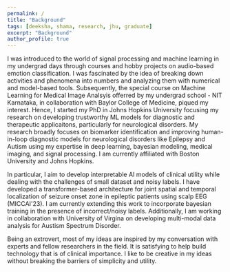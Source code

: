 ```yaml
---
permalink: /
title: "Background"
tags: [deeksha, shama, research, jhu, graduate]
excerpt: "Background"
author_profile: true
---
```


I was introduced to the world of signal processing and machine learning in my undergrad days through courses and hobby projects on audio-based emotion classification. I was fascinated by the idea of breaking down activities and phenomena into numbers and analyzing them with numerical and model-based tools. Subsequently, the special course on Machine Learning for Medical Image Analsyis offerred by my undergrad school - NIT Karnataka, in collaboration with Baylor College of Medicine, piqued my interest. Hence, I started my PhD in Johns Hopkins University focusing my research on developing trustworthy ML models for diagnostic and therapeutic applicaitons, particularly for neurological disorders. My research broadly focuses on biomarker identification and improving human-in-loop diagnostic models for neurological disorders like Epilepsy and Autism using my expertise in deep learning, bayesian modeling, medical imaging, and signal processing. I am currently affiliated with Boston University and Johns Hopkins.

In particular, I aim to develop interpretable AI models of clinical utility while dealing with the challenges of small dataset and noisy labels. I have developed a transformer-based architecture for joint spatial and temporal localization of seizure onset zone in epileptic patients using scalp EEG (MICCAI'23). I am currently extending this work to incorporate bayesian training in the presence of incorrect/noisy labels. Additionally, I am working in collaboration with University of Virgina on developing multi-modal data analysis for Austism Spectrum Disorder. 

Being an extrovert, most of my ideas are inspired by my conversation with experts and fellow researchers in the field. It is satisfying to help build technology that is of clinical importance. I like to be creative in my ideas without breaking the barriers of simplicity and utility. 
